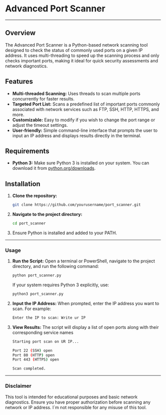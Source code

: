# Advanced Port Scanner

---

## Overview

The Advanced Port Scanner is a Python-based network scanning tool designed to check the status of commonly used ports on a given IP address. It uses multi-threading to speed up the scanning process and only checks important ports, making it ideal for quick security assessments and network diagnostics.

## Features

- **Multi-threaded Scanning:** Uses threads to scan multiple ports concurrently for faster results.
- **Targeted Port List:** Scans a predefined list of important ports commonly associated with network services such as FTP, SSH, HTTP, HTTPS, and more.
- **Customizable:** Easy to modify if you wish to change the port range or adjust the timeout settings.
- **User-friendly:** Simple command-line interface that prompts the user to input an IP address and displays results directly in the terminal.

## Requirements

- **Python 3:** Make sure Python 3 is installed on your system. You can download it from [python.org/downloads](https://www.python.org/downloads/).

## Installation

1. **Clone the repository:**

   ```bash
   git clone https://github.com/yourusername/port_scanner.git
   ```

2. **Navigate to the project directory:**
    ```bash
   cd port_scanner
   ```
    
3. Ensure Python is installed and added to your PATH.

---

### Usage

1. **Run the Script:**
   Open a terminal or PowerShell, navigate to the project directory, and run the following command:
   ```bash
   python port_scanner.py
   ```
   If your system requires Python 3 explicitly, use:
   ```bash
   python3 port_scanner.py
   ```

2. **Input the IP Address:**
   When prompted, enter the IP address you want to scan. For example:
   ```bash
   Enter the IP to scan: Write ur IP
   ```

3. **View Results:**
   The script will display a list of open ports along with their corresponding service names
   ```bash
   Starting port scan on UR IP...

   Port 22 (SSH) open
   Port 80 (HTTP) open
   Port 443 (HTTPS) open

   Scan completed.

   ```

---

### Disclaimer
This tool is intended for educational purposes and basic network diagnostics. Ensure you have proper authorization before scanning any network or IP address. I´m not responsible for any misuse of this tool.
